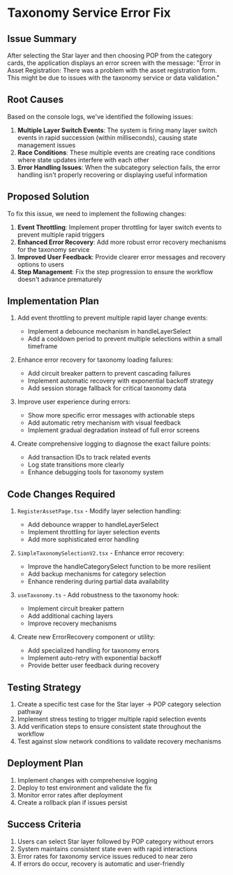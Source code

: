 # Taxonomy Service Error Fix

## Issue Summary
After selecting the Star layer and then choosing POP from the category cards, the application displays an error screen with the message:
"Error in Asset Registration: There was a problem with the asset registration form. This might be due to issues with the taxonomy service or data validation."

## Root Causes
Based on the console logs, we've identified the following issues:

1. **Multiple Layer Switch Events**: The system is firing many layer switch events in rapid succession (within milliseconds), causing state management issues
2. **Race Conditions**: These multiple events are creating race conditions where state updates interfere with each other
3. **Error Handling Issues**: When the subcategory selection fails, the error handling isn't properly recovering or displaying useful information

## Proposed Solution
To fix this issue, we need to implement the following changes:

1. **Event Throttling**: Implement proper throttling for layer switch events to prevent multiple rapid triggers
2. **Enhanced Error Recovery**: Add more robust error recovery mechanisms for the taxonomy service
3. **Improved User Feedback**: Provide clearer error messages and recovery options to users
4. **Step Management**: Fix the step progression to ensure the workflow doesn't advance prematurely

## Implementation Plan

1. Add event throttling to prevent multiple rapid layer change events:
   - Implement a debounce mechanism in handleLayerSelect
   - Add a cooldown period to prevent multiple selections within a small timeframe

2. Enhance error recovery for taxonomy loading failures:
   - Add circuit breaker pattern to prevent cascading failures
   - Implement automatic recovery with exponential backoff strategy
   - Add session storage fallback for critical taxonomy data

3. Improve user experience during errors:
   - Show more specific error messages with actionable steps
   - Add automatic retry mechanism with visual feedback
   - Implement gradual degradation instead of full error screens

4. Create comprehensive logging to diagnose the exact failure points:
   - Add transaction IDs to track related events
   - Log state transitions more clearly
   - Enhance debugging tools for taxonomy system

## Code Changes Required

1. `RegisterAssetPage.tsx` - Modify layer selection handling:
   - Add debounce wrapper to handleLayerSelect
   - Implement throttling for layer selection events
   - Add more sophisticated error handling

2. `SimpleTaxonomySelectionV2.tsx` - Enhance error recovery:
   - Improve the handleCategorySelect function to be more resilient
   - Add backup mechanisms for category selection
   - Enhance rendering during partial data availability

3. `useTaxonomy.ts` - Add robustness to the taxonomy hook:
   - Implement circuit breaker pattern 
   - Add additional caching layers
   - Improve recovery mechanisms

4. Create new ErrorRecovery component or utility:
   - Add specialized handling for taxonomy errors
   - Implement auto-retry with exponential backoff
   - Provide better user feedback during recovery

## Testing Strategy

1. Create a specific test case for the Star layer -> POP category selection pathway
2. Implement stress testing to trigger multiple rapid selection events
3. Add verification steps to ensure consistent state throughout the workflow
4. Test against slow network conditions to validate recovery mechanisms

## Deployment Plan

1. Implement changes with comprehensive logging
2. Deploy to test environment and validate the fix
3. Monitor error rates after deployment
4. Create a rollback plan if issues persist

## Success Criteria

1. Users can select Star layer followed by POP category without errors
2. System maintains consistent state even with rapid interactions
3. Error rates for taxonomy service issues reduced to near zero
4. If errors do occur, recovery is automatic and user-friendly